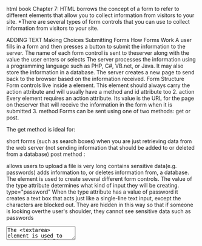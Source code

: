 html book
Chapter 7:
HTML borrows the concept of a form to refer to different elements that allow you to collect information from visitors to your site.
*There are several types of form controls that you can use to collect information from visitors to your site.

ADDING TEXT
Making Choices
Submitting Forms
How Forms Work
A user fills in a form and then presses a button to submit the information to the server.
The name of each form control is sent to theserver along with the value the user enters or selects
The server processes the information using a programming language such as PHP, C#, VB.net, or Java. It may also store the information in a database.
The server creates a new page to send back to the browser based on the information received.
Form Structure
Form controls live inside a element. This element should always carry the action attribute and will usually have a method and id attribute too 2. action Every element requires an action attribute. Its value is the URL for the page on theserver that will receive the information in the form when it is submitted 3. method Forms can be sent using one of two methods: get or post.

The get
method is ideal for:

short forms (such as search boxes)
when you are just retrieving data from the web server (not sending information that should be added to or deleted from a database)
post method :

allows users to upload a file
is very long
contains sensitive data(e.g. passwords)
adds information to, or deletes information from, a database.
The element is used to create several different form controls. The value of the type attribute determines what kind of input they will be creating.
type="password" When the type attribute has a value of password it creates a text box that acts just like a single-line text input, except the characters are blocked out. They are hidden in this way so that if someone is looking overthe user's shoulder, they cannot see sensitive data such as passwords

<textarea>
The <textarea> element is used to create a mutli-line text input. Unlike other input elements this is not an empty element. It should therefore have an opening and a closing tag

type="radio" Radio buttons allow users to pick just one of a number of options.

type="checkbox" Checkboxes allow users to select (and unselect) one or more options in answer to a question.

A drop down list box (also known as a select box) allows users to select one option from adrop down list. type="file" This type of input creates a box that looks like a text input followed by a browse button. type="submit" The submit button is used to send a form to the server. The element was introduced to allow users more control over how their buttons appear, and to allow other elements to appear inside the button. This means that you can combine text and images between the opening tag and closing tag. The element can be used in two ways. It can: Wrap around both the text description and the form input (as shown on the first line of the example to your right). Be kept separate from the form control and use the for attribute to indicate which form control it is a label for (as shown with the radio buttons) Grouping Form Elements: You can group related form controls together inside the This is particularly helpful for longer forms. Most browsers will show the fieldset with a line around the edge to show how they are related. The appearance of these lines can be adjusted using CSS HTML5 introduces new form elements which make it easier for visitors to fill in forms. Validation helps ensure the user enters information in a form that the server will be able to understand when the form is submitted: Reduce the amount of work the server has to do Enables users to see if there are problems with the form faster than if validation were performed on the server. Chapter 14: list-style-type :allows you to control the shape or style of a bullet point (also known as a marker). Unordered Lists For an unordered list you can use the following values: none disc circle square Ordered Lists For an ordered (numbered) list you can use the following values: decimal 1 2 3 decimal-leading-zero 01 02 03 lower-alpha a b c upper-alpha A B C lower-roman i. ii. iii. upper-roman I II III You can specify an image to act as a bullet point using the list-style-image property Lists are indented into the page by default and the list-styleposition property indicates whether the marker should appear on the inside or the outside of the box containing the main points: outside inside list-style, and it allows you to express the markers' style, image and position properties in any order use the empty-cells property to specify whether or not their borders should be shown. Since browsers treat empty cells in different ways, if you want to explicitly show or hide borderson any empty cells then you should use this property. It can take one of three values: show hide inherit font-size sets the size of the text entered by the user. color sets the text color, and background-color sets the background color of the input. border adds a border around the edge of the input box, and border-radius can be used to create rounded corners (for browsers that support this property). focus pseudo-class is used to change the background color of the text input when it is being used hover psuedo-class applies the same styles when the user hovers over them javascript book: Chapter 6: Scripts often respond to these events by updating the content of the web page which makes the page feel more interactive. DIFFERENT EVENT TYPES: UIEVENTS Occur when a user interacts with the browser's user interface (UI) rather than the web page KEYBOARD EVENTS Occur when a user interacts with the keyboard (see also input event) MOUSE EVENTS Occur when a user interacts with a mouse. trackpad, or touchscreen When an event has occurred, it is often described as having fired or been raised. In the diagram on the right, if the user is tapping on a link, a cl ick event would fire in the browser. Events are said to trigger a function or script. When the click event fires on the element in this diagram, it could trigger a script that enlarges the selected item. FOCUS EVENTS Occur when an element (e.g., a link or form field) gains or loses focus FORM EVENTS Occur when a user interacts with a form element MUTATION EVENTS Occur when the DOM structure has been changed by a script event handling :When the user interacts with the HTML on a web page, there are three steps involved in getting it to trigger some JavaScript code. steps: Select t he element node(s) you want the script to respond to. Indicate which event on the selected node(s) will trigger the response. State the code you want to run when the event occurs THREE WAYS TO BIND AN EVENT TO AN ELEMENT : HTML EVENT HANDLERS:This is bad practice, but you need to be aware of it because you may see it in older code. TRADITIONAL DOM EVENT HANDLERS :All modern browsers understand this way of creating an event handler, but you can only attach one function to each event handler. DOM LEVEL 2 EVENT LISTENERS : more recent approach to handling events. They can deal with more than one function at a time but they are not supported in older browsers. Because you cannot have parentheses after the function names in event handlers or listeners, passing arguments requires a workaround. When an event occurs, the event object tells you information about the event, and the element it happened upon. The function is called check Length() rather than checkUsername (). It can be used on any text input. The event object is passed to the event listener. The code includes fallbacks for IES-8 In order to determine which element the user was interacting with, the function uses the event object's target property (and for IES-8 it uses the equivalent s rcEl ement property) Creating event listeners for a lot of elements can slow down a page, but event flow allows you to listen for an event on a parent element BENEFITS OF EVENT DELEGATION: WORKS WITH NEW ELEMENTS SOLVES LIM ITATIONS WITH this KEYWORD SIMPLIFIES YOUR CODE The event object has methods that change: the default behavior of an element and how the element's ancestors respond to the event. reventDef au 1t () stopPropagation() USING BOTH METHODS When calling a function, the event object's target property is the best way to determine which element the event occurred on. But you may see the approach below used; it relies on the this keyword:The this keyword refers to the owner of a function Events are defined in: The W3C DOM specification The HTMLS specification In Browser Object Models User interface CUI) events occur as a result of interaction with the browser window rather than the HTML page contained within it, e.g., a page having loaded or the browser window being resized. The HTML elements you can interact with, such as links and form elements, can gain focus. These events fire when they gain or lose focus. The mouse events are fired when the mouse is moved and also when its buttons are clicked. mousedown Fires when the user clicks down on any mouse button. mouseup Fires when the user releases a mouse button. mouseover Fires when the cursor was outside an element and is then moved inside it mouseout Fires when the cursor is over an element, and then moves onto another element - outside of the current element or child of it mousemove Fires when the cursor is moved around an element. This event is repeatedly fired The aim of this example is to use the c1ick event to remove the big note that has been added to the middle of the page. The keyboard events are fired when a user interacts with the keyboard The keyboard events are fired when a user interacts with the keyboard input Fires when the value of an or <textarea> element changes keydown Fires when the user presses any key on the keyboard. keypress Fires when the user presses a key that would result in a character being shown on the screen. keyup Fires when the user releases a key on the keyboard
MUTATION EVENTS & OBSERVERS is triggerd by Whenever elements are added to or removed from the DOM, its structure changes.

Binding is the process of stating which event you are waiting to happen, and which element you are waiting for that event to happen upon.

The most commonly used events are W3C DOM events, although there are others in the HTMLS specification as well as browser-specific events
